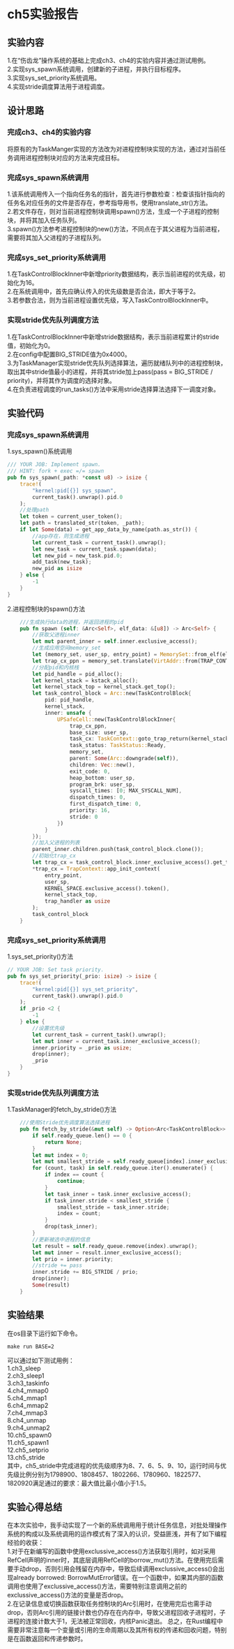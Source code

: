 # ch5实验报告
## 实验内容
1.在“伤齿龙”操作系统的基础上完成ch3、ch4的实验内容并通过测试用例。  
2.实现sys_spawn系统调用，创建新的子进程，并执行目标程序。  
3.实现sys_set_priority系统调用。  
4.实现stride调度算法用于进程调度。
## 设计思路
### 完成ch3、ch4的实验内容
将原有的为TaskManger实现的方法改为对进程控制块实现的方法，通过对当前任务调用进程控制块对应的方法来完成目标。
### 完成sys_spawn系统调用
1.该系统调用传入一个指向任务名的指针，首先进行参数检查：检查该指针指向的任务名对应任务的文件是否存在，参考指导用书，使用translate_str()方法。  
2.若文件存在，则对当前进程控制块调用spawn()方法，生成一个子进程的控制块，并将其加入任务队列。  
3.spawn()方法参考进程控制块的new()方法，不同点在于其父进程为当前进程，需要将其加入父进程的子进程队列。
### 完成sys_set_priority系统调用
1.在TaskControlBlockInner中新增priority数据结构，表示当前进程的优先级，初始化为16。  
2.在系统调用中，首先应确认传入的优先级数是否合法，即大于等于2。  
3.若参数合法，则为当前进程设置优先级，写入TaskControlBlockInner中。
### 实现stride优先队列调度方法
1.在TaskControlBlockInner中新增stride数据结构，表示当前进程累计的stride值，初始化为0。  
2.在config中配置BIG_STRIDE值为0x4000。  
3.为TaskManager实现stride优先队列选择算法，遍历就绪队列中的进程控制块，取出其中stride值最小的进程，并将其stride加上pass(pass = BIG_STRIDE / priority)，并将其作为调度的选择对象。  
4.在负责进程调度的run_tasks()方法中采用stride选择算法选择下一调度对象。
## 实验代码
### 完成sys_spawn系统调用
1.sys_spawn()系统调用
```rust
/// YOUR JOB: Implement spawn.
/// HINT: fork + exec =/= spawn
pub fn sys_spawn(_path: *const u8) -> isize {
    trace!(
        "kernel:pid[{}] sys_spawn",
        current_task().unwrap().pid.0
    );
    //处理path
    let token = current_user_token();
    let path = translated_str(token, _path);
    if let Some(data) = get_app_data_by_name(path.as_str()) {
        //app存在，则生成进程
        let current_task = current_task().unwrap();
        let new_task = current_task.spawn(data);
        let new_pid = new_task.pid.0;
        add_task(new_task);
        new_pid as isize
    } else {
        -1
    }
}
```
2.进程控制块的spawn()方法
```rust
    ///生成执行data的进程，并返回进程的pid
    pub fn spawn (self: &Arc<Self>, elf_data: &[u8]) -> Arc<Self> {
        //获取父进程inner
        let mut parent_inner = self.inner.exclusive_access();
        //生成应用空间memory_set
        let (memory_set, user_sp, entry_point) = MemorySet::from_elf(elf_data);
        let trap_cx_ppn = memory_set.translate(VirtAddr::from(TRAP_CONTEXT_BASE).into()).unwrap().ppn();
        //分配pid和内核栈
        let pid_handle = pid_alloc();
        let kernel_stack = kstack_alloc();
        let kernel_stack_top = kernel_stack.get_top();
        let task_control_block = Arc::new(TaskControlBlock{
            pid: pid_handle,
            kernel_stack,
            inner: unsafe {
                UPSafeCell::new(TaskControlBlockInner{
                    trap_cx_ppn,
                    base_size: user_sp,
                    task_cx: TaskContext::goto_trap_return(kernel_stack_top),
                    task_status: TaskStatus::Ready,
                    memory_set,
                    parent: Some(Arc::downgrade(self)),
                    children: Vec::new(),
                    exit_code: 0,
                    heap_bottom: user_sp,
                    program_brk: user_sp,
                    syscall_times: [0; MAX_SYSCALL_NUM],
                    dispatch_times: 0,
                    first_dispatch_time: 0,
                    priority: 16,
                    stride: 0
                })
            }
        });
        //加入父进程的列表
        parent_inner.children.push(task_control_block.clone());
        //初始化trap_cx
        let trap_cx = task_control_block.inner_exclusive_access().get_trap_cx();
        *trap_cx = TrapContext::app_init_context(
            entry_point,
            user_sp,
            KERNEL_SPACE.exclusive_access().token(),
            kernel_stack_top,
            trap_handler as usize
        );
        task_control_block
    }
```
### 完成sys_set_priority系统调用
1.sys_set_priority()方法
```rust
// YOUR JOB: Set task priority.
pub fn sys_set_priority(_prio: isize) -> isize {
    trace!(
        "kernel:pid[{}] sys_set_priority",
        current_task().unwrap().pid.0
    );
    if _prio <2 {
        -1
    } else {
        //设置优先级
        let current_task = current_task().unwrap();
        let mut inner = current_task.inner_exclusive_access();
        inner.priority = _prio as usize;
        drop(inner);
        _prio
    }
}
```

### 实现stride优先队列调度方法
1.TaskManager的fetch_by_stride()方法
```rust
    ///使用Stride优先调度算法选择进程
    pub fn fetch_by_stride(&mut self) -> Option<Arc<TaskControlBlock>> {
        if self.ready_queue.len() == 0 {
            return None;
        }
        let mut index = 0;
        let mut smallest_stride = self.ready_queue[index].inner_exclusive_access().stride;
        for (count, task) in self.ready_queue.iter().enumerate() {
            if index == count {
                continue;
            }
            let task_inner = task.inner_exclusive_access();
            if task_inner.stride < smallest_stride {
                smallest_stride = task_inner.stride;
                index = count;
            }
            drop(task_inner);
        }
        //更新被选中进程的信息
        let result = self.ready_queue.remove(index).unwrap();
        let mut inner = result.inner_exclusive_access();
        let prio = inner.priority;
        //stride += pass
        inner.stride += BIG_STRIDE / prio;
        drop(inner);
        Some(result)
    }
```
## 实验结果
在os目录下运行如下命令。
```
make run BASE=2
```
可以通过如下测试用例：  
1.ch3_sleep  
2.ch3_sleep1  
3.ch3_taskinfo  
4.ch4_mmap0  
5.ch4_mmap1  
6.ch4_mmap2  
7.ch4_mmap3  
8.ch4_unmap   
9.ch4_unmap2   
10.ch5_spawn0  
11.ch5_spawn1  
12.ch5_setprio  
13.ch5_stride  
其中，ch5_stride中完成进程的优先级顺序为8、7、6、5、9、10，运行时间与优先级比例分别为1798900、1808457、1802266、1780960、1822577、1820920满足通过的要求：最大值比最小值小于1.5。

## 实验心得总结
在本次实验中，我手动实现了一个新的系统调用用于统计任务信息，对批处理操作系统的构成以及系统调用的运作模式有了深入的认识，受益匪浅，并有了如下编程经验的收获：  
1.对于在新编写的函数中使用exclussive_access()方法获取引用时，如对采用RefCell声明的inner时，其底层调用RefCell的borrow_mut()方法。在使用完后需要手动drop，否则引用会残留在内存中，导致后续调用exclussive_access()会出现already borrowed: BorrowMutError错误。在一个函数中，如果其内部的函数调用也使用了exclussive_access()方法，需要特别注意调用之前的exclussive_access()方法的变量是否drop。  
2.在记录信息或切换函数获取任务控制块的Arc引用时，在使用完后也需手动drop，否则Arc引用的链接计数也仍存在在内存中，导致父进程回收子进程时，子进程的连接计数大于1，无法被正常回收，内核Panic退出。
总之，在Rust编程中需要非常注意每一个变量或引用的生命周期以及其所有权的传递和回收问题，特别是在函数返回和传递参数时。